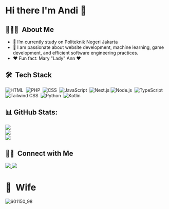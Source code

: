 # Hi there I'm Andi 👋

## 👨🏻‍💻 &nbsp;About Me
- 🔭 I’m currently study on Politeknik Negeri Jakarta
- 🌱 I am passionate about website development, machine learning, game development, and efficient software engineering practices.
- ❤️ Fun fact: Mary "Lady" Ann ❤️

## 🛠 &nbsp;Tech Stack
![HTML](https://img.shields.io/badge/HTML5-E34F26?style=for-the-badge&logo=html5&logoColor=white)&nbsp;
![PHP](https://img.shields.io/badge/PHP-777BB4?style=for-the-badge&logo=php&logoColor=white)&nbsp;
![CSS](https://img.shields.io/badge/CSS3-1572B6?style=for-the-badge&logo=css3&logoColor=white)&nbsp;
![JavaScript](https://img.shields.io/badge/JavaScript-F7DF1E?style=for-the-badge&logo=javascript&logoColor=black)&nbsp;
![Next.js](https://img.shields.io/badge/Next.js-000000?style=for-the-badge&logo=next.js&logoColor=white)
![Node.js](https://img.shields.io/badge/Node.js-339933?style=for-the-badge&logo=nodedotjs&logoColor=white)&nbsp;
![TypeScript](https://img.shields.io/badge/TypeScript-007ACC?style=for-the-badge&logo=typescript&logoColor=white)&nbsp;
![Tailwind CSS](https://img.shields.io/badge/Tailwind_CSS-38B2AC?style=for-the-badge&logo=tailwind-css&logoColor=white)&nbsp;
![Python](https://img.shields.io/badge/Python-3776AB?style=for-the-badge&logo=python&logoColor=white)&nbsp;
![Kotlin](https://img.shields.io/badge/Kotlin-0095D5?&style=for-the-badge&logo=kotlin&logoColor=white)&nbsp;

## 📊 GitHub Stats:
![](https://github-readme-stats.vercel.app/api?username=ARiMa8&theme=blue_navy&hide_border=false&include_all_commits=false&count_private=true)<br/>
![](https://nirzak-streak-stats.vercel.app/?user=ARiMa8&theme=blue_navy&hide_border=false)<br/>
![](https://github-readme-stats.vercel.app/api/top-langs/?username=ARiMa8&theme=blue_navy&hide_border=false&include_all_commits=false&count_private=false&layout=compact)

## 🤝🏻 &nbsp;Connect with Me

<p align="left">
  <a href="https://www.linkedin.com/in/andi-rizki-mahesa-6658932a7/">
    <img src="https://img.shields.io/badge/Andi%20Rizki%20Mahesa-0077B5?style=for-the-badge&logo=linkedin&logoColor=white"/>
  </a>
  <a href="https://instagram.com/rzkimahesa">
    <img src="https://img.shields.io/badge/-@rzkimahesa-E4405F?style=for-the-badge&logo=Instagram&logoColor=white"/>
  </a>
</p>

# 💍 &nbsp;Wife
![601150_98](https://github.com/user-attachments/assets/0f40b0ed-0981-480b-ab15-5f4fd85658e3)
